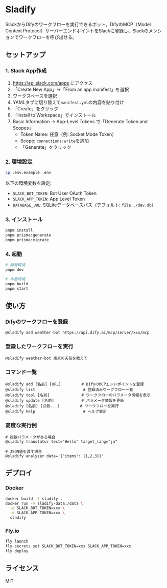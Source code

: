 # Sladify

SlackからDifyのワークフローを実行できるボット。DifyのMCP（Model Context Protocol）サーバーエンドポイントをSlackに登録し、Slackのメンションでワークフローを呼び出せる。

## セットアップ

### 1. Slack App作成

1. https://api.slack.com/apps にアクセス
2. 「Create New App」→「From an app manifest」を選択
3. ワークスペースを選択
4. YAMLタブに切り替えて`manifest.yml`の内容を貼り付け
5. 「Create」をクリック
6. 「Install to Workspace」でインストール
7. Basic Information → App-Level Tokens で「Generate Token and Scopes」
   - Token Name: 任意（例: Socket Mode Token）
   - Scope: `connections:write`を追加
   - 「Generate」をクリック

### 2. 環境設定

```bash
cp .env.example .env
```

以下の環境変数を設定:
- `SLACK_BOT_TOKEN`: Bot User OAuth Token
- `SLACK_APP_TOKEN`: App Level Token
- `DATABASE_URL`: SQLiteデータベースパス（デフォルト: `file:./dev.db`）

### 3. インストール

```bash
pnpm install
pnpm prisma:generate
pnpm prisma:migrate
```

### 4. 起動

```bash
# 開発環境
pnpm dev

# 本番環境
pnpm build
pnpm start
```

## 使い方

### Difyのワークフローを登録
```
@sladify add weather-bot https://api.dify.ai/mcp/server/xxx/mcp
```

### 登録したワークフローを実行
```
@sladify weather-bot 東京の天気を教えて
```

### コマンド一覧
```
@sladify add [名前] [URL]         # DifyのMCPエンドポイントを登録
@sladify list                     # 登録済みワークフロー一覧
@sladify tool [名前]              # ワークフローのパラメータ情報を表示
@sladify update [名前]            # パラメータ情報を更新
@sladify [名前] [引数...]         # ワークフローを実行
@sladify help                     # ヘルプ表示
```

### 高度な実行例

```
# 複数パラメータがある場合
@sladify translator text="Hello" target_lang="ja"

# JSON値を渡す場合
@sladify analyzer data='{"items": [1,2,3]}'
```

## デプロイ

### Docker

```bash
docker build -t sladify .
docker run -v sladify-data:/data \
  -e SLACK_BOT_TOKEN=xxx \
  -e SLACK_APP_TOKEN=xxx \
  sladify
```

### Fly.io

```bash
fly launch
fly secrets set SLACK_BOT_TOKEN=xxx SLACK_APP_TOKEN=xxx
fly deploy
```

## ライセンス

MIT